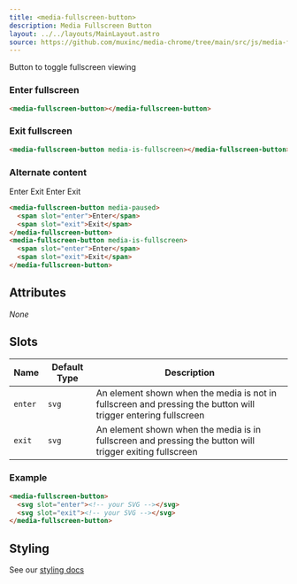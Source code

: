 ```yaml
---
title: <media-fullscreen-button>
description: Media Fullscreen Button
layout: ../../layouts/MainLayout.astro
source: https://github.com/muxinc/media-chrome/tree/main/src/js/media-fullscreen-button.js
---
```


Button to toggle fullscreen viewing

<h3>Enter fullscreen</h3>

<media-fullscreen-button></media-fullscreen-button>

```html
<media-fullscreen-button></media-fullscreen-button>
```

<h3>Exit fullscreen</h3>

<media-fullscreen-button media-is-fullscreen></media-fullscreen-button>

```html
<media-fullscreen-button media-is-fullscreen></media-fullscreen-button>
```

<h3>Alternate content</h3>

<media-fullscreen-button media-paused>
  <span slot="enter">Enter</span>
  <span slot="exit">Exit</span>
</media-fullscreen-button>
<media-fullscreen-button media-is-fullscreen>
  <span slot="enter">Enter</span>
  <span slot="exit">Exit</span>
</media-fullscreen-button>

```html
<media-fullscreen-button media-paused>
  <span slot="enter">Enter</span>
  <span slot="exit">Exit</span>
</media-fullscreen-button>
<media-fullscreen-button media-is-fullscreen>
  <span slot="enter">Enter</span>
  <span slot="exit">Exit</span>
</media-fullscreen-button>
```

## Attributes

_None_

## Slots

| Name    | Default Type | Description                                                                                                   |
| ------- | ------------ | ------------------------------------------------------------------------------------------------------------- |
| `enter` | `svg`        | An element shown when the media is not in fullscreen and pressing the button will trigger entering fullscreen |
| `exit`  | `svg`        | An element shown when the media is in fullscreen and pressing the button will trigger exiting fullscreen      |

### Example

```html
<media-fullscreen-button>
  <svg slot="enter"><!-- your SVG --></svg>
  <svg slot="exit"><!-- your SVG --></svg>
</media-fullscreen-button>
```

## Styling

See our [styling docs](./styling#Buttons)

